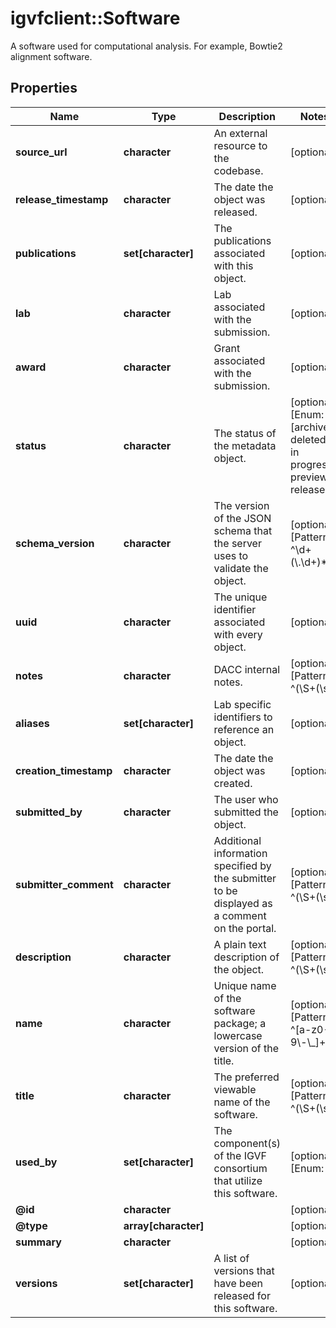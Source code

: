 # igvfclient::Software

A software used for computational  analysis. For example, Bowtie2 alignment software.

## Properties
Name | Type | Description | Notes
------------ | ------------- | ------------- | -------------
**source_url** | **character** | An external resource to the codebase. | [optional] 
**release_timestamp** | **character** | The date the object was released. | [optional] 
**publications** | **set[character]** | The publications associated with this object. | [optional] 
**lab** | **character** | Lab associated with the submission. | [optional] 
**award** | **character** | Grant associated with the submission. | [optional] 
**status** | **character** | The status of the metadata object. | [optional] [Enum: [archived, deleted, in progress, preview, released]] 
**schema_version** | **character** | The version of the JSON schema that the server uses to validate the object. | [optional] [Pattern: ^\\d+(\\.\\d+)*$] 
**uuid** | **character** | The unique identifier associated with every object. | [optional] 
**notes** | **character** | DACC internal notes. | [optional] [Pattern: ^(\\S+(\\s|\\S)*\\S+|\\S)$] 
**aliases** | **set[character]** | Lab specific identifiers to reference an object. | [optional] 
**creation_timestamp** | **character** | The date the object was created. | [optional] 
**submitted_by** | **character** | The user who submitted the object. | [optional] 
**submitter_comment** | **character** | Additional information specified by the submitter to be displayed as a comment on the portal. | [optional] [Pattern: ^(\\S+(\\s|\\S)*\\S+|\\S)$] 
**description** | **character** | A plain text description of the object. | [optional] [Pattern: ^(\\S+(\\s|\\S)*\\S+|\\S)$] 
**name** | **character** | Unique name of the software package; a lowercase version of the title. | [optional] [Pattern: ^[a-z0-9\\-\\_]+] 
**title** | **character** | The preferred viewable name of the software. | [optional] [Pattern: ^(\\S+(\\s|\\S)*\\S+|\\S)$] 
**used_by** | **set[character]** | The component(s) of the IGVF consortium that utilize this software. | [optional] [Enum: ] 
**@id** | **character** |  | [optional] 
**@type** | **array[character]** |  | [optional] 
**summary** | **character** |  | [optional] 
**versions** | **set[character]** | A list of versions that have been released for this software. | [optional] 


